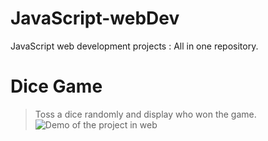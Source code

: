 # JavaScript-webDev
JavaScript web development projects : All in one repository.

# Dice Game
> Toss a dice randomly and display who won the game.
![Demo of the project in web](https://user-images.githubusercontent.com/84252587/226398936-c7478656-187d-4947-88dd-92aad261322d.png)
